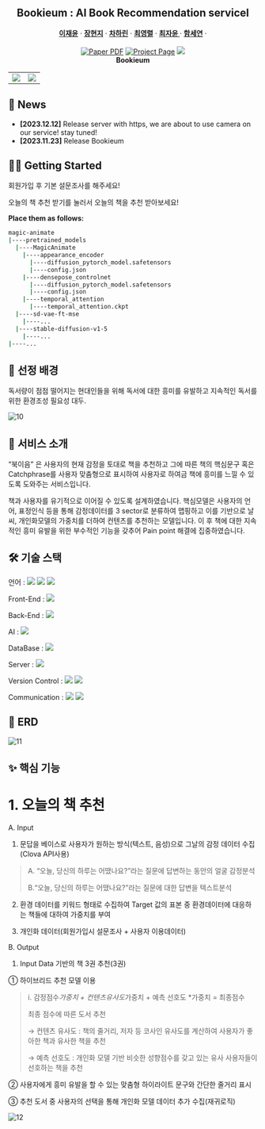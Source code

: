 <p align="center">

  <h2 align="center">Bookieum : AI Book Recommendation servicel</h2>
  <p align="center">
    <a href="https://scholar.google.com/citations?user=-4iADzMAAAAJ&hl=en"><strong>이재윤</strong></a>
    ·
    <a href="http://jeff95.me/"><strong>장현지</strong></a>
    ·
    <a href="https://scholar.google.com.sg/citations?user=8gm-CYYAAAAJ&hl=en"><strong>차하린</strong></a>
    ·
    <a href="https://hanshuyan.github.io/"><strong>최영렬</strong></a>
    ·
    <a href="https://scholar.google.com/citations?user=stQQf7wAAAAJ&hl=en"><strong>최자윤 </strong></a>
    ·
    <a href="https://zhangchenxu528.github.io/"><strong>함세연</strong></a>
    ·
    <br>
    <br>
        <a href="https://arxiv.org/abs/2311.16498"><img src='https://img.shields.io/badge/arXiv-MagicAnimate-red' alt='Paper PDF'></a>
        <a href='https://showlab.github.io/magicanimate'><img src='https://img.shields.io/badge/Project_Page-MagicAnimate-green' alt='Project Page'></a>
        <a href='https://huggingface.co/spaces/zcxu-eric/magicanimate'><img src='https://img.shields.io/badge/%F0%9F%A4%97%20Hugging%20Face-Spaces-blue'></a>
    <br>
    <b> Bookieum</b>
  </p>

  <table align="center">
    <tr>
    <td>
      <img src="assets/teaser/t4.gif">
    </td>
    <td>
      <img src="assets/teaser/t2.gif">
    </td>
    </tr>
  </table>

## 📢 News
* **[2023.12.12]** Release server with https, we are about to use camera on our service! stay tuned!
* **[2023.11.23]** Release Bookieum


## 🏃‍♂️ Getting Started

회원가입 후 기본 설문조사를 해주세요!

오늘의 책 추천 받기를 눌러서 오늘의 책을 추천 받아보세요!

**Place them as follows:**
```bash
magic-animate
|----pretrained_models
  |----MagicAnimate
    |----appearance_encoder
      |----diffusion_pytorch_model.safetensors
      |----config.json
    |----densepose_controlnet
      |----diffusion_pytorch_model.safetensors
      |----config.json
    |----temporal_attention
      |----temporal_attention.ckpt
  |----sd-vae-ft-mse
    |----...
  |----stable-diffusion-v1-5
    |----...
|----...
```

## 📃 선정 배경
독서량이 점점 떨어지는 현대인들을 위해 독서에 대한 흥미를 유발하고 지속적인 독서를 위한 환경조성 필요성 대두.

![10](https://github.com/hzee97/Bookieum/assets/136284855/f583f112-deaa-4cf8-9bda-9488c54c22e7)

## 💎 서비스 소개
“북이음” 은 사용자의 현재 감정을 토대로 책을 추천하고 그에 따른 책의 핵심문구 혹은 Catchphrase를
사용자 맞춤형으로 표시하여 사용자로 하여금 책에 흥미를 느낄 수 있도록 도와주는 서비스입니다.

책과 사용자를 유기적으로 이어질 수 있도록 설계하였습니다. 
핵심모델은 사용자의 언어, 표정인식 등을 통해 감정데이터를 3 sector로 분류하여 맵핑하고 이를 기반으로 날씨, 개인화모델의 가중치를 더하여 컨텐츠를 추천하는 모델입니다.
이 후 책에 대한 지속적인 흥미 유발을 위한 부수적인 기능을 갖추어 Pain point 해결에 집중하였습니다.

## 🛠 기술 스택

언어 : <img src="https://img.shields.io/badge/Python-3776AB?style=flat&logo=Python&logoColor=white"/>
<img src="https://img.shields.io/badge/Java-007396?style=flat&logo=Java&logoColor=white"/>
<img src="https://img.shields.io/badge/Javascript-F7DF1E?style=flat&logo=javascript&logoColor=white">

Front-End : <img src="https://img.shields.io/badge/React-005571?style=flat&logo=React&logoColor=white"/>

Back-End : <img src="https://img.shields.io/badge/Django-092E20?style=flat&logo=Django&logoColor=white"/>

AI : <img src="https://img.shields.io/badge/Tensorflow-FF6F00?style=flat&logo=Tensorflow&logoColor=white"/>

DataBase : <img src="https://img.shields.io/badge/Mysql-4479A1?style=flat&logo=mysql&logoColor=white"> 

Server : <img src="https://img.shields.io/badge/Amazon AWS-232F3E?style=flat&logo=amazon aws&logoColor=white"> 

Version Control : <img src="https://img.shields.io/badge/Git-F05032?style=flat&logo=git&logoColor=white">
<img src="https://img.shields.io/badge/GitHub-181717?style=flat&logo=github&logoColor=white">

Communication : 
<img src="https://img.shields.io/badge/Figma-F24E1E?style=flat&logo=figma&logoColor=white">
<img src="https://img.shields.io/badge/Notion-000000?style=flat&logo=notion&logoColor=white">

## 🎨 ERD

![11](https://github.com/hzee97/Bookieum/assets/136284855/a5d6feb3-f669-4a43-b415-15eabfb3f428)

## ✨ 핵심 기능

# 1. 오늘의 책 추천

A. Input
1. 문답을 베이스로 사용자가 원하는 방식(텍스트, 음성)으로 그날의 감정 데이터 수집(Clova API사용)
>A. “오늘, 당신의 하루는 어땠나요?”라는 질문에 답변하는 동안의 얼굴 감정분석
>
>B.“오늘, 당신의 하루는 어땠나요?”라는 질문에 대한 답변을 텍스트분석

2. 환경 데이터를 키워드 형태로 수집하여 Target 값의 표본 중 환경데이터에 대응하는 책들에 대하여 가중치를 부여

3. 개인화 데이터(회원가입시 설문조사 + 사용자 이용데이터)

B. Output
1. Input Data 기반의 책 3권 추천(3권)

① 하이브리드 추천 모델 이용
>i. 감정점수*가중치 + 컨텐츠유사도*가중치 + 예측 선호도 *가중치 = 최종점수
>
>최종 점수에 따른 도서 추천
>
>→ 컨텐츠 유사도 : 책의 줄거리, 저자 등 코사인 유사도를 계산하여 사용자가 좋아한 책과 유사한 책을 추천
>
>→ 예측 선호도 : 개인화 모델 기반 비슷한 성향점수를 갖고 있는 유사 사용자들이 선호하는 책을 추천

② 사용자에게 흥미 유발을 할 수 있는 맞춤형 하이라이트 문구와 간단한 줄거리 표시

③ 추천 도서 중 사용자의 선택을 통해 개인화 모델 데이터 추가 수집(재귀로직)

![12](https://github.com/hzee97/Bookieum/assets/136284855/5bb02b31-249f-4792-aa5f-19bf25349196)
